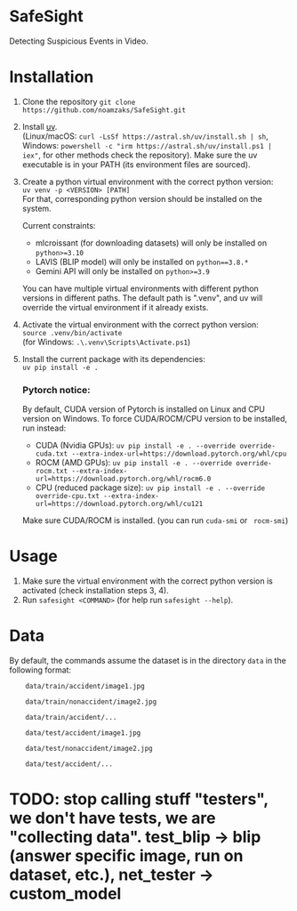 # SafeSight
Detecting Suspicious Events in Video.

# Installation

1. Clone the repository ``` git clone https://github.com/noamzaks/SafeSight.git ```
2. Install [uv](https://github.com/astral-sh/uv/tree/main). \
   (Linux/macOS: ``` curl -LsSf https://astral.sh/uv/install.sh | sh ```, Windows: ``` powershell -c "irm https://astral.sh/uv/install.ps1 | iex" ```, for other methods check the repository).
   Make sure the uv executable is in your PATH (its environment files are sourced).
3. Create a python virtual environment with the correct python version: \
   ``` uv venv -p <VERSION> [PATH] ``` \
   For that, corresponding python version should be installed on the system.

   Current constraints:
   - mlcroissant (for downloading datasets) will only be installed on `python>=3.10`
   - LAVIS (BLIP model) will only be installed on `python==3.8.*`
   - Gemini API will only be installed on `python>=3.9`

   You can have multiple virtual environments with different python versions in different paths. The default path is ".venv", and uv will override the virtual environment if it already exists.
4. Activate the virtual environment with the correct python version: \
   ``` source .venv/bin/activate ``` \
   (for Windows: ``` .\.venv\Scripts\Activate.ps1 ```)
5. Install the current package with its dependencies: \
   ``` uv pip install -e . ```

   ### Pytorch notice:
   By default, CUDA version of Pytorch is installed on Linux and CPU version on Windows. To force CUDA/ROCM/CPU version to be installed, run instead:
   - CUDA (Nvidia GPUs): ``` uv pip install -e . --override override-cuda.txt --extra-index-url=https://download.pytorch.org/whl/cpu ```
   - ROCM (AMD GPUs): ``` uv pip install -e . --override override-rocm.txt --extra-index-url=https://download.pytorch.org/whl/rocm6.0 ```
   - CPU (reduced package size): ``` uv pip install -e . --override override-cpu.txt --extra-index-url=https://download.pytorch.org/whl/cu121 ```
   
   Make sure CUDA/ROCM is installed. (you can run ``` cuda-smi ``` or ``` rocm-smi```) 

# Usage

1. Make sure the virtual environment with the correct python version is activated (check installation steps 3, 4).
2. Run ``` safesight <COMMAND> ``` (for help run ``` safesight --help ```).

# Data
By default, the commands assume the dataset is in the directory `data` in the following format:
    
        data/train/accident/image1.jpg

        data/train/nonaccident/image2.jpg

        data/train/accident/...

        data/test/accident/image1.jpg

        data/test/nonaccident/image2.jpg

        data/test/accident/...

# TODO: stop calling stuff "testers", we don't have tests, we are "collecting data". test_blip -> blip (answer specific image, run on dataset, etc.), net_tester -> custom_model

